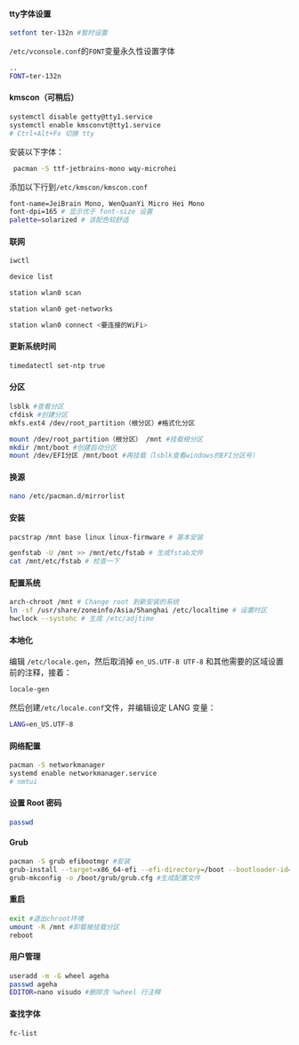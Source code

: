 #### tty字体设置

```bash
setfont ter-132n #暂时设置
```

`/etc/vconsole.conf`的`FONT`变量永久性设置字体

```bash
..
FONT=ter-132n
```

#### kmscon（可稍后）

```bash
systemctl disable getty@tty1.service
systemctl enable kmsconvt@tty1.service
# Ctrl+Alt+Fx 切换 tty
```

安装以下字体：

``` bash
 pacman -S ttf-jetbrains-mono wqy-microhei
```

添加以下行到`/etc/kmscon/kmscon.conf`

```bash
font-name=JeiBrain Mono, WenQuanYi Micro Hei Mono
font-dpi=165 # 显示优于 font-size 设置
palette=solarized # 该配色较舒适
```

#### 联网

``` bash
iwctl

device list

station wlan0 scan

station wlan0 get-networks

station wlan0 connect <要连接的WiFi>
```

#### 更新系统时间

```bash
timedatectl set-ntp true
```

#### 分区

```bash
lsblk #查看分区
cfdisk #创建分区
mkfs.ext4 /dev/root_partition（根分区）#格式化分区
```

```bash
mount /dev/root_partition（根分区） /mnt #挂载根分区
mkdir /mnt/boot #创建启动分区
mount /dev/EFI分区 /mnt/boot #再挂载（lsblk查看windows的EFI分区号）
```

#### 换源

``` bash
nano /etc/pacman.d/mirrorlist
```
#### 安装

```bash
pacstrap /mnt base linux linux-firmware # 基本安装
```
```bash
genfstab -U /mnt >> /mnt/etc/fstab # 生成fstab文件
cat /mnt/etc/fstab # 检查一下
```
#### 配置系统

``` bash
arch-chroot /mnt # Change root 到新安装的系统
ln -sf /usr/share/zoneinfo/Asia/Shanghai /etc/localtime # 设置时区
hwclock --systohc # 生成 /etc/adjtime
```

#### 本地化

编辑 `/etc/locale.gen`，然后取消掉 `en_US.UTF-8 UTF-8` 和其他需要的区域设置前的注释，接着：

```bash
locale-gen
```

然后创建`/etc/locale.conf`文件，并编辑设定 LANG 变量：

```bash
LANG=en_US.UTF-8
```

#### 网络配置

``` bash
pacman -S networkmanager
systemd enable networkmanager.service
# nmtui
```

#### 设置 Root 密码

``` bash
passwd
```

#### Grub

``` bash
pacman -S grub efibootmgr #安装
grub-install --target=x86_64-efi --efi-directory=/boot --bootloader-id=GRUB #安装到
grub-mkconfig -o /boot/grub/grub.cfg #生成配置文件
```

#### 重启

``` bash
exit #退出chroot环境
umount -R /mnt #卸载被挂载分区
reboot
```

#### 用户管理

``` bash
useradd -m -G wheel ageha
passwd ageha
EDITOR=nano visudo #删除含 %wheel 行注释
```
#### 查找字体
``` bash
fc-list
```

